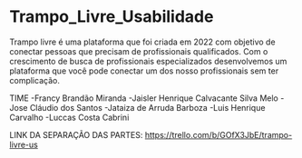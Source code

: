# Trampo_Livre_Usabilidade
Trampo livre é uma plataforma que foi criada em 2022 com objetivo de conectar pessoas que precisam de profissionais qualificados. Com o crescimento de busca de profissionais especializados desenvolvemos um plataforma que você pode conectar um dos nosso profissionais sem ter complicação.

TIME
-Francy Brandão Miranda
-Jaisler Henrique Calvacante Silva Melo
-Jose Cláudio dos Santos
-Jataiza de Arruda Barboza
-Luis Henrique Carvalho
-Luccas Costa Cabrini



LINK DA SEPARAÇÃO DAS PARTES:
https://trello.com/b/GOfX3JbE/trampo-livre-us
